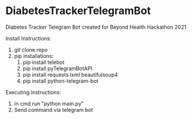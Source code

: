 # DiabetesTrackerTelegramBot
Diabetes Tracker Telegram Bot created for Beyond Health Hackathon 2021

Install Instructions:
1) git clone repo
2) pip installations:
	1) pip install telebot
	2) pip install pyTelegramBotAPI
	3) pip install requests lxml beautifulsoup4
	4) pip install python-telegram-bot

Executing Instructions:
1) in cmd run "python main.py"
2) Send command via telegram bot